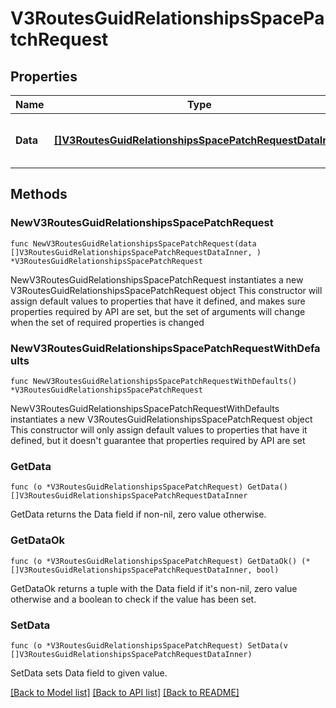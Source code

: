 # V3RoutesGuidRelationshipsSpacePatchRequest

## Properties

Name | Type | Description | Notes
------------ | ------------- | ------------- | -------------
**Data** | [**[]V3RoutesGuidRelationshipsSpacePatchRequestDataInner**](V3RoutesGuidRelationshipsSpacePatchRequestDataInner.md) | List of spaces to share the route with | 

## Methods

### NewV3RoutesGuidRelationshipsSpacePatchRequest

`func NewV3RoutesGuidRelationshipsSpacePatchRequest(data []V3RoutesGuidRelationshipsSpacePatchRequestDataInner, ) *V3RoutesGuidRelationshipsSpacePatchRequest`

NewV3RoutesGuidRelationshipsSpacePatchRequest instantiates a new V3RoutesGuidRelationshipsSpacePatchRequest object
This constructor will assign default values to properties that have it defined,
and makes sure properties required by API are set, but the set of arguments
will change when the set of required properties is changed

### NewV3RoutesGuidRelationshipsSpacePatchRequestWithDefaults

`func NewV3RoutesGuidRelationshipsSpacePatchRequestWithDefaults() *V3RoutesGuidRelationshipsSpacePatchRequest`

NewV3RoutesGuidRelationshipsSpacePatchRequestWithDefaults instantiates a new V3RoutesGuidRelationshipsSpacePatchRequest object
This constructor will only assign default values to properties that have it defined,
but it doesn't guarantee that properties required by API are set

### GetData

`func (o *V3RoutesGuidRelationshipsSpacePatchRequest) GetData() []V3RoutesGuidRelationshipsSpacePatchRequestDataInner`

GetData returns the Data field if non-nil, zero value otherwise.

### GetDataOk

`func (o *V3RoutesGuidRelationshipsSpacePatchRequest) GetDataOk() (*[]V3RoutesGuidRelationshipsSpacePatchRequestDataInner, bool)`

GetDataOk returns a tuple with the Data field if it's non-nil, zero value otherwise
and a boolean to check if the value has been set.

### SetData

`func (o *V3RoutesGuidRelationshipsSpacePatchRequest) SetData(v []V3RoutesGuidRelationshipsSpacePatchRequestDataInner)`

SetData sets Data field to given value.



[[Back to Model list]](../README.md#documentation-for-models) [[Back to API list]](../README.md#documentation-for-api-endpoints) [[Back to README]](../README.md)


